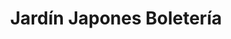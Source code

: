 ---
title: "Jardín Japones Boletería"
url: /buenos-aires/jardin-japones-boleteria/
shop: entradas
---